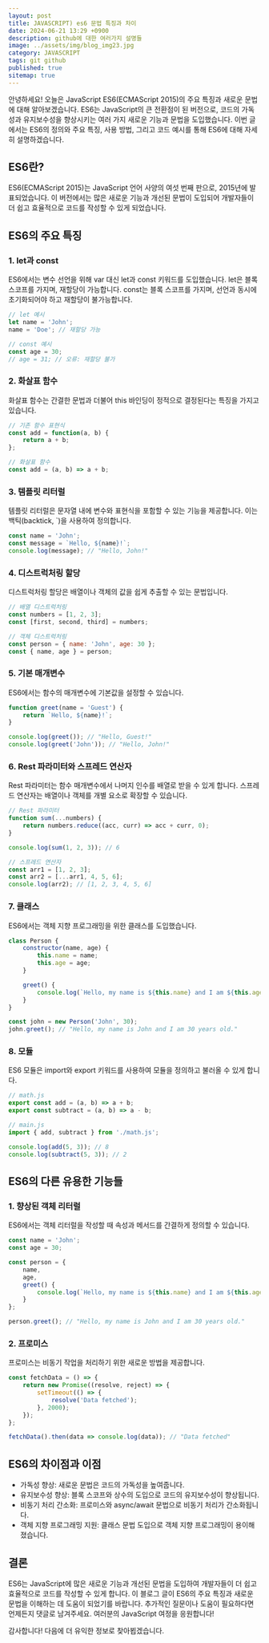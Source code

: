 ```yaml
---
layout: post
title: JAVASCRIPT) es6 문법 특징과 차이
date: 2024-06-21 13:29 +0900
description: github에 대한 여러가지 설명들
image: ../assets/img/blog_img23.jpg
category: JAVASCRIPT
tags: git github
published: true
sitemap: true
---
```


안녕하세요! 오늘은 JavaScript ES6(ECMAScript 2015)의 주요 특징과 새로운 문법에 대해 알아보겠습니다.
ES6는 JavaScript의 큰 전환점이 된 버전으로, 코드의 가독성과 유지보수성을 향상시키는 여러 가지 새로운 기능과 문법을 도입했습니다. 이번 글에서는 ES6의 정의와 주요 특징, 사용 방법, 그리고 코드 예시를 통해 ES6에 대해 자세히 설명하겠습니다.

## ES6란?
ES6(ECMAScript 2015)는 JavaScript 언어 사양의 여섯 번째 판으로, 2015년에 발표되었습니다. 이 버전에서는 많은 새로운 기능과 개선된 문법이 도입되어 개발자들이 더 쉽고 효율적으로 코드를 작성할 수 있게 되었습니다.

## ES6의 주요 특징
### 1. let과 const
ES6에서는 변수 선언을 위해 var 대신 let과 const 키워드를 도입했습니다. let은 블록 스코프를 가지며, 재할당이 가능합니다. const는 블록 스코프를 가지며, 선언과 동시에 초기화되어야 하고 재할당이 불가능합니다.

````javascript
// let 예시
let name = 'John';
name = 'Doe'; // 재할당 가능

// const 예시
const age = 30;
// age = 31; // 오류: 재할당 불가
````

### 2. 화살표 함수
화살표 함수는 간결한 문법과 더불어 this 바인딩이 정적으로 결정된다는 특징을 가지고 있습니다.

````javascript
// 기존 함수 표현식
const add = function(a, b) {
    return a + b;
};

// 화살표 함수
const add = (a, b) => a + b;
````

### 3. 템플릿 리터럴
템플릿 리터럴은 문자열 내에 변수와 표현식을 포함할 수 있는 기능을 제공합니다. 이는 백틱(backtick, `)을 사용하여 정의합니다.

````javascript
const name = 'John';
const message = `Hello, ${name}!`;
console.log(message); // "Hello, John!"
````

### 4. 디스트럭처링 할당
디스트럭처링 할당은 배열이나 객체의 값을 쉽게 추출할 수 있는 문법입니다.

````javascript
// 배열 디스트럭처링
const numbers = [1, 2, 3];
const [first, second, third] = numbers;

// 객체 디스트럭처링
const person = { name: 'John', age: 30 };
const { name, age } = person;
````

### 5. 기본 매개변수
ES6에서는 함수의 매개변수에 기본값을 설정할 수 있습니다.

````javascript
function greet(name = 'Guest') {
    return `Hello, ${name}!`;
}

console.log(greet()); // "Hello, Guest!"
console.log(greet('John')); // "Hello, John!"
````

### 6. Rest 파라미터와 스프레드 연산자
Rest 파라미터는 함수 매개변수에서 나머지 인수를 배열로 받을 수 있게 합니다. 스프레드 연산자는 배열이나 객체를 개별 요소로 확장할 수 있습니다.

````javascript
// Rest 파라미터
function sum(...numbers) {
    return numbers.reduce((acc, curr) => acc + curr, 0);
}

console.log(sum(1, 2, 3)); // 6

// 스프레드 연산자
const arr1 = [1, 2, 3];
const arr2 = [...arr1, 4, 5, 6];
console.log(arr2); // [1, 2, 3, 4, 5, 6]
````

### 7. 클래스
ES6에서는 객체 지향 프로그래밍을 위한 클래스를 도입했습니다.

````javascript
class Person {
    constructor(name, age) {
        this.name = name;
        this.age = age;
    }

    greet() {
        console.log(`Hello, my name is ${this.name} and I am ${this.age} years old.`);
    }
}

const john = new Person('John', 30);
john.greet(); // "Hello, my name is John and I am 30 years old."
````

### 8. 모듈
ES6 모듈은 import와 export 키워드를 사용하여 모듈을 정의하고 불러올 수 있게 합니다.

````javascript
// math.js
export const add = (a, b) => a + b;
export const subtract = (a, b) => a - b;

// main.js
import { add, subtract } from './math.js';

console.log(add(5, 3)); // 8
console.log(subtract(5, 3)); // 2
````

## ES6의 다른 유용한 기능들

### 1. 향상된 객체 리터럴
ES6에서는 객체 리터럴을 작성할 때 속성과 메서드를 간결하게 정의할 수 있습니다.

````javascript
const name = 'John';
const age = 30;

const person = {
    name,
    age,
    greet() {
        console.log(`Hello, my name is ${this.name} and I am ${this.age} years old.`);
    }
};

person.greet(); // "Hello, my name is John and I am 30 years old."
````

### 2. 프로미스
프로미스는 비동기 작업을 처리하기 위한 새로운 방법을 제공합니다.

````javascript
const fetchData = () => {
    return new Promise((resolve, reject) => {
        setTimeout(() => {
            resolve('Data fetched');
        }, 2000);
    });
};

fetchData().then(data => console.log(data)); // "Data fetched"
````

## ES6의 차이점과 이점
- 가독성 향상: 새로운 문법은 코드의 가독성을 높여줍니다.
- 유지보수성 향상: 블록 스코프와 상수의 도입으로 코드의 유지보수성이 향상됩니다.
- 비동기 처리 간소화: 프로미스와 async/await 문법으로 비동기 처리가 간소화됩니다.
- 객체 지향 프로그래밍 지원: 클래스 문법 도입으로 객체 지향 프로그래밍이 용이해졌습니다.

## 결론
ES6는 JavaScript에 많은 새로운 기능과 개선된 문법을 도입하여 개발자들이 더 쉽고 효율적으로 코드를 작성할 수 있게 합니다. 이 블로그 글이 ES6의 주요 특징과 새로운 문법을 이해하는 데 도움이 되었기를 바랍니다. 추가적인 질문이나 도움이 필요하다면 언제든지 댓글로 남겨주세요. 여러분의 JavaScript 여정을 응원합니다!    
    
감사합니다! 다음에 더 유익한 정보로 찾아뵙겠습니다.    